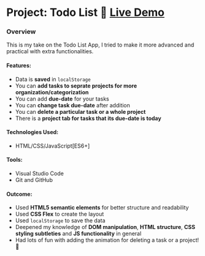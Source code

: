 # Project: Todo List 📝 [Live Demo](https://lukastars.github.io/todo-list)

### Overview
This is my take on the Todo List App, I tried to make it more advanced and practical with extra functionalities. 
#### **Features:**
* Data is **saved** in `localStorage`
* You can **add tasks to seprate projects for more organization/categorization**
* You can add **due-date** for your tasks
* You can **change task due-date** after addition
* You can **delete a particular task or a whole project**
* There is a **project tab for tasks that its due-date is today** 

#### **Technologies Used:**
* HTML/CSS/JavaScript[ES6+]

#### **Tools:**
* Visual Studio Code
* Git and GitHub

#### **Outcome:**
* Used **HTML5 semantic elements** for better structure and readability
* Used **CSS Flex** to create the layout
* Used `localStorage` to save the data
* Deepened my knowledge of **DOM manipulation**, **HTML structure**, **CSS styling subtleties** and **JS functionality** in general
* Had lots of fun with adding the animation for deleting a task or a project! 🎨
